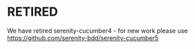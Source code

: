 # RETIRED 

We have retired serenity-cucumber4 - for new work please use https://github.com/serenity-bdd/serenity-cucumber5
